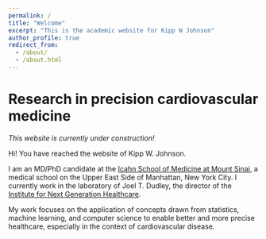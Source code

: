 ```yaml
---
permalink: /
title: "Welcome"
excerpt: "This is the academic website for Kipp W Johnson"
author_profile: true
redirect_from: 
  - /about/
  - /about.html
---
```


Research in precision cardiovascular medicine
======

*This website is currently under construction!*

Hi! You have reached the website of Kipp W. Johnson.

I am an MD/PhD candidate at the [Icahn School of Medicine at Mount Sinai](https://icahn.mssm.edu/), a medical school on the Upper East Side of Manhattan, New York City. I currently work in the laboratory of Joel T. Dudley, the director of the [Institute for Next Generation Healthcare](http://www.nextgenhealthcare.org/).

My work focuses on the application of concepts drawn from statistics, machine learning, and computer science to enable better and more precise healthcare, especially in the context of cardiovascular disease. 

